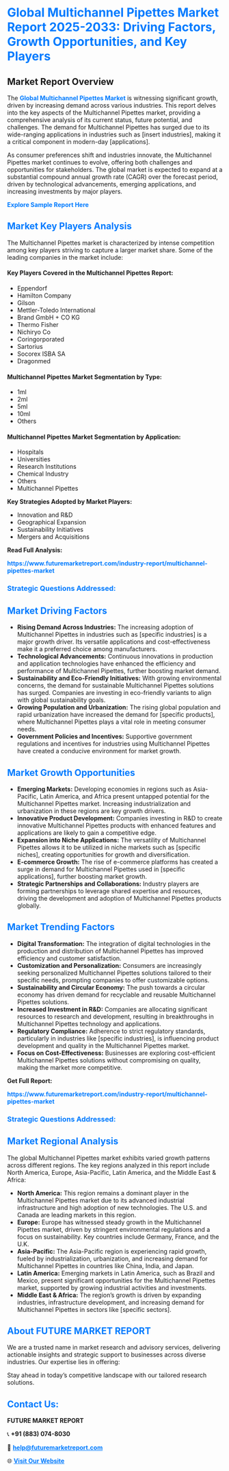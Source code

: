 <h1 style="color: #007BFF;">Global Multichannel Pipettes Market Report 2025-2033: Driving Factors, Growth Opportunities, and Key Players</h1>

<section id="overview">
<h2>Market Report Overview</h2>
<p>The <a href="https://www.futuremarketreport.com/industry-report/multichannel-pipettes-market" style="color: #007BFF; text-decoration: none;"><strong>Global Multichannel Pipettes Market</strong></a> is witnessing significant growth, driven by increasing demand across various industries. This report delves into the key aspects of the Multichannel Pipettes market, providing a comprehensive analysis of its current status, future potential, and challenges. The demand for Multichannel Pipettes has surged due to its wide-ranging applications in industries such as [insert industries], making it a critical component in modern-day [applications].</p>
<p>As consumer preferences shift and industries innovate, the Multichannel Pipettes market continues to evolve, offering both challenges and opportunities for stakeholders. The global market is expected to expand at a substantial compound annual growth rate (CAGR) over the forecast period, driven by technological advancements, emerging applications, and increasing investments by major players.</p>
</section>

<section id="overview">
<p><a href="https://www.futuremarketreport.com/request-sample/reportId=122860" style="color: #007BFF; text-decoration: none;"><strong>Explore Sample Report Here</strong></a></p>
</section>

<section id="key-players">
<h2 style="color: #007BFF;">Market Key Players Analysis</h2>
<p>The Multichannel Pipettes market is characterized by intense competition among key players striving to capture a larger market share. Some of the leading companies in the market include:</p>
<h4>Key Players Covered in the Multichannel Pipettes Report:</h4>
<ul><li>Eppendorf</li><li>Hamilton Company</li><li>Gilson</li><li>Mettler-Toledo International</li><li>Brand GmbH + CO KG</li><li>Thermo Fisher</li><li>Nichiryo Co</li><li>Coringorporated</li><li>Sartorius</li><li>Socorex ISBA SA</li><li>Dragonmed</li></ul>
<h4>Multichannel Pipettes Market Segmentation by Type:</h4>
<ul><li>1ml</li><li>2ml</li><li>5ml</li><li>10ml</li><li>Others</li></ul>

<h4>Multichannel Pipettes Market Segmentation by Application:</h4>
<ul><li>Hospitals</li><li>Universities</li><li>Research Institutions</li><li>Chemical Industry</li><li>Others</li><li>Multichannel Pipettes</li></ul>
<p><strong>Key Strategies Adopted by Market Players:</strong></p>
<ul>
<li>Innovation and R&D</li>
<li>Geographical Expansion</li>
<li>Sustainability Initiatives</li>
<li>Mergers and Acquisitions</li>
</ul>
</section>

<section>
<p><strong>Read Full Analysis: </strong></p><a href="https://www.futuremarketreport.com/industry-report/multichannel-pipettes-market" style="color: #007BFF; text-decoration: none;"><strong>https://www.futuremarketreport.com/industry-report/multichannel-pipettes-market</strong></a>
<h3 style="color: #007BFF;">Strategic Questions Addressed:</h3>
</section>

<section id="driving-factors">
<h2 style="color: #007BFF;">Market Driving Factors</h2>
<ul>
<li><strong>Rising Demand Across Industries:</strong> The increasing adoption of Multichannel Pipettes in industries such as [specific industries] is a major growth driver. Its versatile applications and cost-effectiveness make it a preferred choice among manufacturers.</li>
<li><strong>Technological Advancements:</strong> Continuous innovations in production and application technologies have enhanced the efficiency and performance of Multichannel Pipettes, further boosting market demand.</li>
<li><strong>Sustainability and Eco-Friendly Initiatives:</strong> With growing environmental concerns, the demand for sustainable Multichannel Pipettes solutions has surged. Companies are investing in eco-friendly variants to align with global sustainability goals.</li>
<li><strong>Growing Population and Urbanization:</strong> The rising global population and rapid urbanization have increased the demand for [specific products], where Multichannel Pipettes plays a vital role in meeting consumer needs.</li>
<li><strong>Government Policies and Incentives:</strong> Supportive government regulations and incentives for industries using Multichannel Pipettes have created a conducive environment for market growth.</li>
</ul>
</section>

<section id="growth-opportunities">
<h2 style="color: #007BFF;">Market Growth Opportunities</h2>
<ul>
<li><strong>Emerging Markets:</strong> Developing economies in regions such as Asia-Pacific, Latin America, and Africa present untapped potential for the Multichannel Pipettes market. Increasing industrialization and urbanization in these regions are key growth drivers.</li>
<li><strong>Innovative Product Development:</strong> Companies investing in R&D to create innovative Multichannel Pipettes products with enhanced features and applications are likely to gain a competitive edge.</li>
<li><strong>Expansion into Niche Applications:</strong> The versatility of Multichannel Pipettes allows it to be utilized in niche markets such as [specific niches], creating opportunities for growth and diversification.</li>
<li><strong>E-commerce Growth:</strong> The rise of e-commerce platforms has created a surge in demand for Multichannel Pipettes used in [specific applications], further boosting market growth.</li>
<li><strong>Strategic Partnerships and Collaborations:</strong> Industry players are forming partnerships to leverage shared expertise and resources, driving the development and adoption of Multichannel Pipettes products globally.</li>
</ul>
</section>

<section id="trending-factors">
<h2 style="color: #007BFF;">Market Trending Factors</h2>
<ul>
<li><strong>Digital Transformation:</strong> The integration of digital technologies in the production and distribution of Multichannel Pipettes has improved efficiency and customer satisfaction.</li>
<li><strong>Customization and Personalization:</strong> Consumers are increasingly seeking personalized Multichannel Pipettes solutions tailored to their specific needs, prompting companies to offer customizable options.</li>
<li><strong>Sustainability and Circular Economy:</strong> The push towards a circular economy has driven demand for recyclable and reusable Multichannel Pipettes solutions.</li>
<li><strong>Increased Investment in R&D:</strong> Companies are allocating significant resources to research and development, resulting in breakthroughs in Multichannel Pipettes technology and applications.</li>
<li><strong>Regulatory Compliance:</strong> Adherence to strict regulatory standards, particularly in industries like [specific industries], is influencing product development and quality in the Multichannel Pipettes market.</li>
<li><strong>Focus on Cost-Effectiveness:</strong> Businesses are exploring cost-efficient Multichannel Pipettes solutions without compromising on quality, making the market more competitive.</li>
</ul>
</section>

<section>
<p><strong>Get Full Report: </strong></p><a href="https://www.futuremarketreport.com/industry-report/multichannel-pipettes-market" style="color: #007BFF; text-decoration: none;"><strong>https://www.futuremarketreport.com/industry-report/multichannel-pipettes-market</strong></a>
<h3 style="color: #007BFF;">Strategic Questions Addressed:</h3>
</section>


<section id="regional-analysis">
<h2 style="color: #007BFF;">Market Regional Analysis</h2>
<p>The global Multichannel Pipettes market exhibits varied growth patterns across different regions. The key regions analyzed in this report include North America, Europe, Asia-Pacific, Latin America, and the Middle East & Africa:</p>
<ul>
<li><strong>North America:</strong> This region remains a dominant player in the Multichannel Pipettes market due to its advanced industrial infrastructure and high adoption of new technologies. The U.S. and Canada are leading markets in this region.</li>
<li><strong>Europe:</strong> Europe has witnessed steady growth in the Multichannel Pipettes market, driven by stringent environmental regulations and a focus on sustainability. Key countries include Germany, France, and the U.K.</li>
<li><strong>Asia-Pacific:</strong> The Asia-Pacific region is experiencing rapid growth, fueled by industrialization, urbanization, and increasing demand for Multichannel Pipettes in countries like China, India, and Japan.</li>
<li><strong>Latin America:</strong> Emerging markets in Latin America, such as Brazil and Mexico, present significant opportunities for the Multichannel Pipettes market, supported by growing industrial activities and investments.</li>
<li><strong>Middle East & Africa:</strong> The region’s growth is driven by expanding industries, infrastructure development, and increasing demand for Multichannel Pipettes in sectors like [specific sectors].</li>
</ul>
</section>

<footer>
<h2 style="color: #007BFF;">About FUTURE MARKET REPORT</h2>
<p>We are a trusted name in market research and advisory services, delivering actionable insights and strategic support to businesses across diverse industries. Our expertise lies in offering:</p>

<p>Stay ahead in today’s competitive landscape with our tailored research solutions.</p>

<h2 style="color: #007BFF;">Contact Us:</h2>
<p><strong>FUTURE MARKET REPORT</strong></p>
<p>📞 <strong>+91 (883) 074-8030</strong></p>
<p>📧 <strong><a href="mailto:help@futuremarketreport.com" style="color: #007BFF;">help@futuremarketreport.com</a></strong></p>
<p>🌐 <strong><a href="https://www.futuremarketreport.com/" style="color: #007BFF;">Visit Our Website</a></strong></p>
</footer>